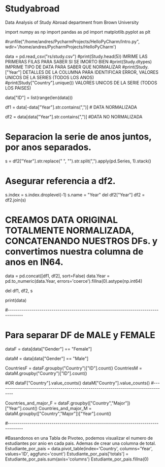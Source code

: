 # Studyabroad
Data Analysis of Study Abroad department from Brown University

import numpy as np
import pandas as pd
import matplotlib.pyplot as plt


#runfile("/home/andres/PycharmProjects/HelloPyCharm/Intro.py", wdir='/home/andres/PycharmProjects/HelloPyCharm')

data = pd.read_csv("rs/study.csv")
#print(Study.head(5)) IMRIME LAS PRIMERAS FILAS PARA SABER SI SE IMORTO BIEN
#print(Study.dtypes)  IMPRIME TIPO DE DATA PARA SABER QUE NORMALIZAR
#print(Study.["Year"] DETALLES DE LA COLUMNA PARA IDENTIFICAR ERROR, VALORES UNICOS DE LA SERIES (TODOS LOS ANOS)
#print(Study["Country"].unique())   VALORES UNICOS DE LA SERIE (TODOS LOS PAISES)

data["ID"] = list(range(len(data)))

df1 = data[-data["Year"].str.contains(",")]  # DATA NORMALIZADA

df2 = data[data["Year"].str.contains(",")]  #DATA NO NORMALIZADA

# Separacion la serie de anos juntos, por anos separados.
s = df2["Year"].str.replace(" ", "").str.split(",").apply(pd.Series, 1).stack()
# Asegurar referencia a df2.
s.index = s.index.droplevel(-1)
s.name = "Year"
del df2["Year"]
df2 = df2.join(s)
# CREAMOS DATA ORIGINAL TOTALMENTE NORMALIZADA, CONCATENANDO NUESTROS DFs. y convertimos nuestra columna de anos en IN64.
data = pd.concat([df1, df2], sort=False)
data.Year = pd.to_numeric(data.Year, errors='coerce').fillna(0).astype(np.int64)

del df1, df2, s


print(data)


#-------------------------------------------------------------------------------------
# Para separar DF de MALE y FEMALE

dataF = data[data["Gender"] == "Female"]

dataM = data[data["Gender"] == "Male"]

CountriesF = dataF.groupby("Country")["ID"].count()
CountriesM = dataM.groupby("Country")["ID"].count()

#OR
dataF["Country"].value_counts()
dataM["Country"].value_counts()
#-------------------------------------------------------------------------------------

Countries_and_major_F = dataF.groupby(["Country","Major"])["Year"].count()
Countries_and_major_M = dataM.groupby(["Country","Major"])["Year"].count()

#-------------------------------------------------------------------------------------

#Basandonos en una Tabla de Pivoteo, podemos visualizar el numero de estudiantes por anio en cada pais. Ademas de crear una columna de total.
Estudiante_por_pais = data.pivot_table(index='Country', columns='Year', values='ID', aggfunc='count')
Estudiante_por_pais['totals'] = Estudiante_por_pais.sum(axis='columns')
Estudiante_por_pais.fillna(0)

